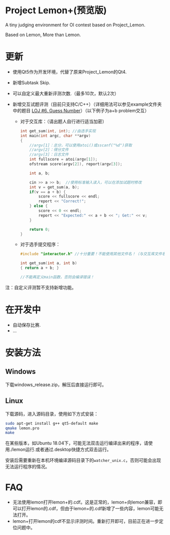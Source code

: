 # Project Lemon+(预览版)
A tiny judging environment for OI contest based on Project_Lemon.

Based on Lemon, More than Lemon.

# 更新
- 使用Qt5作为开发环境，代替了原来Project_Lemon的Qt4.

- 新增Subtask Skip.

- 可以自定义最大重新评测次数.（最多10次，默认2次）

- 新增交互试题评测（目前只支持C/C++）（详细用法可以参见example文件夹中的题目 [LOJ #6. Guess Number](https://loj.ac/problem/6)）（以下例子为a+b problem交互）

  - 对于交互库：（请出题人自行进行适当加密）

    ```cpp
    int get_sum(int, int); //由选手实现
    int main(int argc, char **argv)
    {
        //argv[1]：总分，可以使用atoi()或sscanf("%d")获取
        //argv[2]：得分文件
        //argv[3]：日志文件
        int fullscore = atoi(argv[1]);
        ofstream score(argv[2]), report(argv[3]);
    
        int a, b;
    
        cin >> a >> b;	//使用标准输入读入，可以在添加试题时修改
        int	v = get_sum(a, b);
        if(v == a + b) {
            score << fullscore << endl;
            report << "Correct!";
        } else {
            score << 0 << endl;
            report << "Expected:" << a + b << "; Get:" << v;
        }
    
        return 0;
    }
    ```

  - 对于选手提交程序：

    ```cpp
    #include "interactor.h"	//十分重要！不能使用其他文件名！（与交互库文件名无关）
    
    int get_sum(int a, int b)
    { return a + b; }
    
    //不能再定义main函数，否则会编译错误！
    ```

    

注：自定义评测暂不支持新增功能。

# 在开发中
- 自动保存比赛.
- ...

# 安装方法
## Windows
下载windows_release.zip，解压后直接运行即可。
## Linux
下载源码，进入源码目录，使用如下方式安装：
```bash
sudo apt-get install g++ qt5-default make
qmake lemon.pro
make
```
在某些版本，如Ubuntu 18.04下，可能无法双击运行编译出来的程序，请使用./lemon运行.或者通过.desktop快捷方式双击运行。

安装后需要重新在本机环境编译源码目录下的`watcher_unix.c`，否则可能会出现无法运行程序的情况。

# FAQ
- 无法使用lemon打开lemon+的.cdf。这是正常的，lemon+向lemon兼容，即可以打开lemon的.cdf，但由于lemon+的.cdf新增了一些内容，lemon可能无法打开。
- lemon+打开lemon的cdf不显示评测时间。重新打开即可，目前正在进一步定位问题中。
